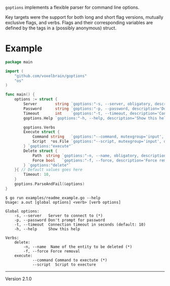 `goptions` implements a flexible parser for command line options.

Key targets were the support for both long and short flag versions, mutually
exclusive flags, and verbs. Flags and their corresponding variables are defined
by the tags in a (possibly anonymous) struct.

# Example

```Go
package main

import (
	"github.com/voxelbrain/goptions"
	"os"
)

func main() {
	options := struct {
		Server        string `goptions:"-s, --server, obligatory, description='Server to connect to'"`
		Password      string `goptions:"-p, --password, description='Don\\'t prompt for password'"`
		Timeout       int    `goptions:"-t, --timeout, description='Connection timeout in seconds'"`
		goptions.Help `goptions:"-h, --help, description='Show this help'"`

		goptions.Verbs
		Execute struct {
			Command string   `goptions:"--command, mutexgroup='input', description='Command to exectute', obligatory"`
			Script  *os.File `goptions:"--script, mutexgroup='input', description='Script to execture', create, wronly, append"`
		} `goptions:"execute"`
		Delete struct {
			Path  string `goptions:"-n, --name, obligatory, description='Name of the entity to be deleted'"`
			Force bool   `goptions:"-f, --force, description='Force removal'"`
		} `goptions:"delete"`
	}{ // Default values goes here
		Timeout: 10,
	}
	goptions.ParseAndFail(&options)
}
```

```
$ go run examples/readme_example.go --help
Usage: a.out [global options] <verb> [verb options]

Global options:
    -s, --server   Server to connect to (*)
    -p, --password Don't prompt for password
    -t, --timeout  Connection timeout in seconds (default: 10)
    -h, --help     Show this help

Verbs:
    delete:
        -n, --name  Name of the entity to be deleted (*)
        -f, --force Force removal
    execute:
            --command Command to exectute (*)
            --script  Script to execture
```

---
Version 2.1.0
